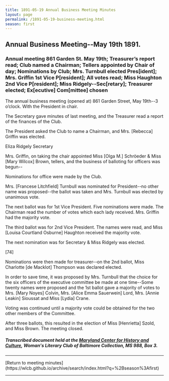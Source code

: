 ```yaml
---
title: 1891-05-19 Annual Business Meeting Minutes
layout: page
permalink: /1891-05-19-business-meeting.html
season: first
---
```


<style>
    #maincontent{
        font-size:1.4em;
    }
</style>

## Annual Business Meeting--May 19th 1891.

### Annual meeting 861 Garden St. May 19th; Treasurer’s report read; Club named a Chairman; Tellers appointed by Chair of day; Nominations by Club; Mrs. Turnbull elected Pres[ident]; Mrs. Griffin 1st Vice P[resident]; All votes read; Miss Haughton 2nd Vice P[resident]; Miss Ridgely--Sec[retary]; Treasurer elected; Ex[ecutive] Com[mittee] chosen

The annual business meeting (opened at) 861 Garden Street, May 19th--3 o’clock. With the President in chair.

The Secretary gave minutes of last meeting, and the Treasurer read a report of the finances of the Club.

The President asked the Club to name a Chairman, and Mrs. [Rebecca] Griffin was elected.

Eliza Ridgely
Secretary

Mrs. Griffin, on taking the chair appointed Miss [Olga M.] Schröeder & Miss [Mary Wilcox] Brown, tellers, and the business of balloting for officers was begun--

Nominations for office were made by the Club.

Mrs. [Francese Litchfield] Turnbull was nominated for President--no other name was proposed--the ballot was taken and Mrs. Turnbull was elected by unanimous vote.

The next ballot was for 1st Vice President. Five nominations were made. The Chairman read the number of votes which each lady received. Mrs. Griffin had the majority vote.

The third ballot was for 2nd Vice President. The names were read, and Miss [Louisa Courtland Osburne] Haughton received the majority vote.

The next nomination was for Secretary & Miss Ridgely was elected.

[74]

Nominations were then made for treasurer--on the 2nd ballot, Miss Charlotte [de Macklot] Thompson was declared elected.

In order to save time, it was proposed by Mrs. Turnbull that the choice for the six officers of the executive committee be made at one time--Some twenty names were proposed and the 1st ballot gave a majority of votes to Mrs. [Mary Noyes] Colvin, Mrs. [Alice Emma Sauerwein] Lord, Mrs. [Annie Leakin] Sioussat and Miss [Lydia] Crane.

Voting was continued until a majority vote could be obtained for the two other members of the Committee.

After three ballots, this resulted in the election of Miss [Henrietta] Szold, and Miss Brown. The meeting closed.

##### Transcribed document held at the [Maryland Center for History and Culture](http://mdhs.org/), Woman's Literary Club of Baltimore Collection, MS 988, Box 3. 

<hr>
[Return to meeting minutes](https://wlcb.github.io/archive/search/index.html?q=%2Bseason%3Afirst)
<hr>
